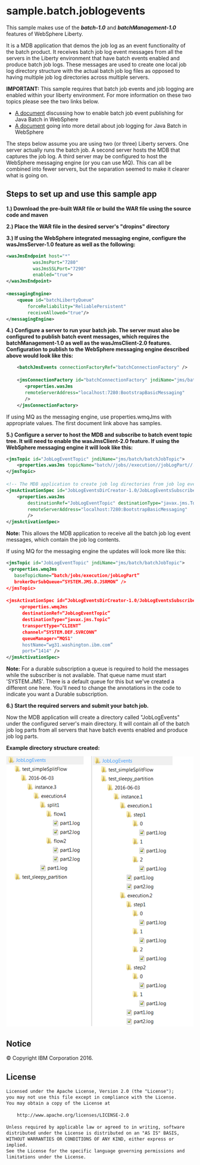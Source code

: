 # sample.batch.joblogevents

This sample makes use of the ***batch-1.0*** and ***batchManagement-1.0*** features of WebSphere Liberty.

It is a MDB application that demos the job log as an event functionality of the batch product. It receives batch job log event messages from all the servers in the Liberty environment that have batch events enabled and produce batch job logs. These messages are used to create one local job log directory structure with the actual batch job log files as opposed to having multiple job log directories across multiple servers. 

**IMPORTANT:** This sample requires that batch job events and job logging are enabled within your liberty environment. For more information on these two topics please see the two links below.

* [A document](https://www.ibm.com/support/knowledgecenter/SSEQTP_liberty/com.ibm.websphere.wlp.doc/ae/twlp_batch_monitoring.html) discussing how to enable batch job event publishing for Java Batch in WebSphere
* [A document](https://www.ibm.com/support/knowledgecenter/SSEQTP_liberty/com.ibm.websphere.wlp.doc/ae/rwlp_batch_view_joblog.html) going into more detail about job logging for Java Batch in WebSphere

The steps below assume you are using two (or three) Liberty servers.  One server actually runs the batch job.  A second server hosts the MDB that captures the job log.  A third server may be configured to host the WebSphere messaging engine (or you can use MQ).  This can all be combined into fewer servers, but the separation seemed to make it clearer what is going on.

## Steps to set up and use this sample app

**1.) Download the pre-built WAR file or build the WAR file using the source code and maven**

**2.) Place the WAR file in the desired server's "dropins" directory**

**3.) If using the WebSphere integrated messaging engine, configure the wasJmsServer-1.0 feature as well as the following:**

```xml
<wasJmsEndpoint host="*" 
		  wasJmsPort="7280" 
		  wasJmsSSLPort="7290" 
		  enabled="true"> 
</wasJmsEndpoint>

<messagingEngine>
	<queue id="batchLibertyQueue" 
		forceReliability="ReliablePersistent" 
		receiveAllowed="true"/>
</messagingEngine>    
```

**4.)  Configure a server to run your batch job.  The server must also be configured to publish batch event messages, which requires the batchManagement-1.0 as well as the wasJmsClient-2.0 features. Configuration to publish to the WebSphere messaging engine described above would look like this:**

```xml
    <batchJmsEvents connectionFactoryRef="batchConnectionFactory" />
    
    <jmsConnectionFactory id="batchConnectionFactory" jndiName="jms/batch/connectionFactory">
       <properties.wasJms
       remoteServerAddress="localhost:7280:BootstrapBasicMessaging"
       />
    </jmsConnectionFactory>
```

If using MQ as the messaging engine, use properties.wmqJms with appropriate values.  The first document link above has samples.

**5.)  Configure a server to host the MDB and subscribe to batch event topic tree.  It will need to enable the wasJmsClient-2.0 feature.  If using the WebSphere messaging engine it will look like this:**

```xml
<jmsTopic id="JobLogEventTopic" jndiName="jms/batch/batchJobTopic">
	<properties.wasJms topicName="batch//jobs//execution//jobLogPart//." />
</jmsTopic>

<!-- The MDB application to create job log directories from job log events-->
<jmsActivationSpec id="JobLogEventsDirCreator-1.0/JobLogEventsSubscriber">
	<properties.wasJms
		destinationRef="JobLogEventTopic" destinationType="javax.jms.Topic" 
		remoteServerAddress="localhost:7280:BootstrapBasicMessaging"
		/>
</jmsActivationSpec>
```

__Note:__ This allows the MDB application to receive all the batch job log event messages, which contain the job log contents.

If using MQ for the messaging engine the updates will look more like this:

```xml
<jmsTopic id="JobLogEventTopic" jndiName="jms/batch/batchJobTopic">
 <properties.wmqJms
   baseTopicName=“batch/jobs/execution/jobLogPart”
   brokerDurSubQueue=“SYSTEM.JMS.D.JSRMON” />
</jmsTopic>

<jmsActivationSpec id=“JobLogEventsDirCreator-1.0/JobLogEventsSubscriber”>
     <properties.wmqJms
      destinationRef=“JobLogEventTopic”
      destinationType=“javax.jms.Topic”
      transportType=“CLIENT”
      channel=“SYSTEM.DEF.SVRCONN”
      queueManager=“MQS1"
      hostName=“wg31.washington.ibm.com”
      port=“1414" />
</jmsActivationSpec>
```

__Note:__ For a durable subscription a queue is required to hold the messages while the subscriber is not available.  That queue name must start 'SYSTEM.JMS'.  There is a default queue for this but we've created a different one here.  You'll need to change the annotations in the code to indicate you want a Durable subscription.

**6.) Start the required servers and submit your batch job.**

Now the MDB application will create a directory called "JobLogEvents" under the configured server's main directory. It will contain all of the batch job log parts from all servers that have batch events enabled and produce job log parts.

**Example directory structure created:**

![alt tag](https://github.com/WASdev/sample.batch.joblogevents/blob/master/images/jobLogDirStructure.png)

## Notice

© Copyright IBM Corporation 2016.

## License

```text
Licensed under the Apache License, Version 2.0 (the "License");
you may not use this file except in compliance with the License.
You may obtain a copy of the License at

    http://www.apache.org/licenses/LICENSE-2.0

Unless required by applicable law or agreed to in writing, software
distributed under the License is distributed on an "AS IS" BASIS,
WITHOUT WARRANTIES OR CONDITIONS OF ANY KIND, either express or implied.
See the License for the specific language governing permissions and
limitations under the License.
````
